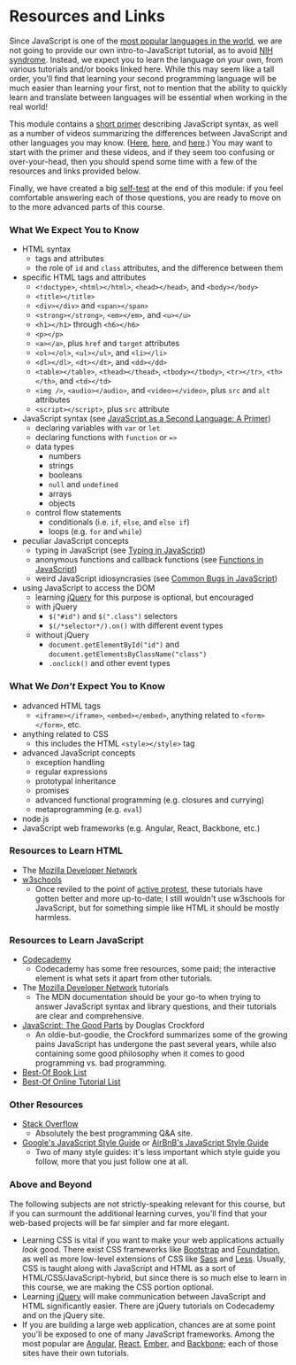 # Resources and Links

Since JavaScript is one of the [most popular languages in the
world](https://insights.stackoverflow.com/survey/2017#technology-programming-languages),
we are not going to provide our own intro-to-JavaScript tutorial, as to avoid
[NIH syndrome](https://en.wikipedia.org/wiki/Not_invented_here#In_computing).
Instead, we expect you to learn the language on your own, from various
tutorials and/or books linked here.  While this may seem like a tall order,
you'll find that learning your second programming language will be much easier
than learning your first, not to mention that the ability to quickly learn and
translate between languages will be essential when working in the real world!

This module contains a [short primer](todo) describing JavaScript syntax, as
well as a number of videos summarizing the differences between JavaScript and
other languages you may know.  ([Here](todo), [here](todo), and [here](todo).)
You may want to start with the primer and these videos, and if they seem too
confusing or over-your-head, then you should spend some time with a few of the
resources and links provided below.

Finally, we have created a big [self-test](todo) at the end of this module: if
you feel comfortable answering each of those questions, you are ready to move
on to the more advanced parts of this course.


### What We Expect You to Know

- HTML syntax
  - tags and attributes
  - the role of `id` and `class` attributes, and the difference between them
- specific HTML tags and attributes
  - `<!doctype>`, `<html></html>`, `<head></head>`, and `<body></body>`
  - `<title></title>`
  - `<div></div>` and `<span></span>`
  - `<strong></strong>`, `<em></em>`, and `<u></u>`
  - `<h1></h1>` through `<h6></h6>`
  - `<p></p>`
  - `<a></a>`, plus `href` and `target` attributes
  - `<ol></ol>`, `<ul></ul>`, and `<li></li>`
  - `<dl></dl>`, `<dt></dt>`, and `<dd></dd>`
  - `<table></table>`, `<thead></thead>`, `<tbody></tbody>`, `<tr></tr>`,
	`<th></th>`, and `<td></td>`
  - `<img />`, `<audio></audio>`, and `<video></video>`, plus `src` and `alt`
	attributes
  - `<script></script>`, plus `src` attribute
- JavaScript syntax (see [JavaScript as a Second Language: A Primer](3.javascript-primer.html))
  - declaring variables with `var` or `let`
  - declaring functions with `function` or `=>`
  - data types
    - numbers
	- strings
	- booleans
	- `null` and `undefined`
	- arrays
	- objects
  - control flow statements
    - conditionals (i.e. `if`, `else`, and `else if`)
	- loops (e.g. `for` and `while`)
- peculiar JavaScript concepts
  - typing in JavaScript (see [Typing in JavaScript](4.typing-in-javascript.html))
  - anonymous functions and callback functions (see [Functions in JavaScript](5.functions-in-javascript.html))
  - weird JavaScript idiosyncrasies (see [Common Bugs in JavaScript](6.common-bugs-in-javascript.html))
- using JavaScript to access the DOM
  - learning [jQuery](https://jquery.com/) for this purpose is optional, but encouraged
  - with jQuery
    - `$("#id")` and `$(".class")` selectors
    - `$(/*selector*/).on()` with different event types
  - without jQuery
	- `document.getElementById("id")` and
	  `document.getElementsByClassName("class")`
	- `.onclick()` and other event types

### What We _Don't_ Expect You to Know

- advanced HTML tags
  - `<iframe></iframe>`, `<embed></embed>`, anything related to
	`<form></form>`, etc.
- anything related to CSS
  - this includes the HTML `<style></style>` tag
- advanced JavaScript concepts
  - exception handling
  - regular expressions
  - prototypal inheritance
  - promises
  - advanced functional programming (e.g. closures and currying)
  - metaprogramming (e.g. `eval`)
- node.js
- JavaScript web frameworks (e.g. Angular, React, Backbone, etc.)


### Resources to Learn HTML

- The [Mozilla Developer Network](https://developer.mozilla.org/en-US/docs/Learn/HTML)
- [w3schools](https://www.w3schools.com/html/)
  - Once reviled to the point of [active protest](http://www.w3fools.com/),
    these tutorials have gotten better and more up-to-date; I still wouldn't
    use w3schools for JavaScript, but for something simple like HTML it should
    be mostly harmless.


### Resources to Learn JavaScript

- [Codecademy](https://www.codecademy.com/)
  - Codecademy has some free resources, some paid; the interactive element is
    what sets it apart from other tutorials.
- The [Mozilla Developer Network](https://developer.mozilla.org/en-US/docs/Web/JavaScript/Guide)
  tutorials
  - The MDN documentation should be your go-to when trying to answer
    JavaScript syntax and library questions, and their tutorials are clear
    and comprehensive.
- [JavaScript: The Good Parts](http://shop.oreilly.com/product/9780596517748.do)
  by Douglas Crockford
  - An oldie-but-goodie, the Crockford summarizes some of the growing pains
    JavaScript has undergone the past several years, while also containing
    some good philosophy when it comes to good programming vs. bad
    programming.
- [Best-Of Book List](https://medium.com/javascript-scene/12-books-every-javascript-developer-should-read-9da76157fb3)
- [Best-Of Online Tutorial List](https://hackr.io/tutorials/learn-javascript)


### Other Resources

- [Stack Overflow](https://stackoverflow.com)
  - Absolutely the best programming Q&A site.
- [Google's JavaScript Style Guide](https://google.github.io/styleguide/jsguide.html)
  or [AirBnB's JavaScript Style Guide](https://github.com/airbnb/javascript)
  - Two of many style guides: it's less important which style guide you follow,
    more that you just follow one at all.


### Above and Beyond

The following subjects are not strictly-speaking relevant for this course, but
if you can surmount the additional learning curves, you'll find that your
web-based projects will be far simpler and far more elegant.

- Learning CSS is vital if you want to make your web applications actually
  *look* good.  There exist CSS frameworks like
  [Bootstrap](https://getbootstrap.com/) and
  [Foundation](https://foundation.zurb.com/), as well as more low-level
  extensions of CSS like [Sass](https://sass-lang.com/) and
  [Less](http://lesscss.org/).  Usually, CSS is taught along with JavaScript
  and HTML as a sort of HTML/CSS/JavaScript-hybrid, but since there is so much
  else to learn in this course, we are making the CSS portion optional.
- Learning [jQuery](https://jquery.com/) will make communication between
  JavaScript and HTML significantly easier.  There are jQuery tutorials on
  Codecademy and on the jQuery site.
- If you are building a large web application, chances are at some point you'll
  be exposed to one of many JavaScript frameworks.  Among the most popular are
  [Angular](https://angularjs.org/), [React](https://reactjs.org/),
  [Ember](https://www.emberjs.com/), and [Backbone](http://backbonejs.org/);
  each of those sites have their own tutorials.
